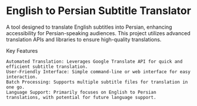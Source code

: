 # English to Persian Subtitle Translator
A tool designed to translate English subtitles into Persian, enhancing accessibility for Persian-speaking audiences. This project utilizes advanced translation APIs and libraries to ensure high-quality translations.

Key Features

    Automated Translation: Leverages Google Translate API for quick and efficient subtitle translation.
    User-Friendly Interface: Simple command-line or web interface for easy interaction.
    Batch Processing: Supports multiple subtitle files for translation in one go.
    Language Support: Primarily focuses on English to Persian translations, with potential for future language support.
